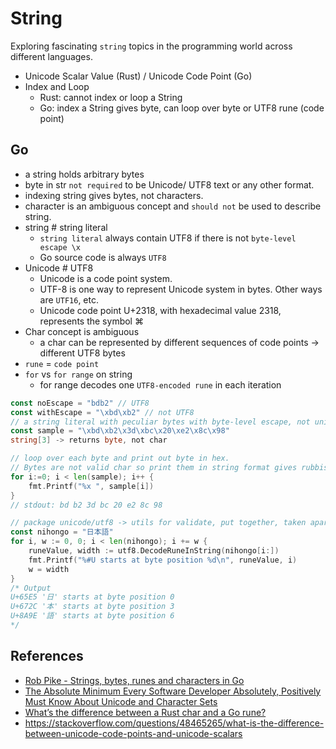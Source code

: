 # String

Exploring fascinating `string` topics in the programming world across different languages.

- Unicode Scalar Value (Rust) / Unicode Code Point (Go)
- Index and Loop
  - Rust: cannot index or loop a String
  - Go: index a String gives byte, can loop over byte or UTF8 rune (code point)

## Go
- a string holds arbitrary bytes
- byte in str `not required` to be Unicode/ UTF8 text or any other format.
- indexing string gives bytes, not characters.
- character is an ambiguous concept and `should not` be used to describe string.
- string # string literal
  - `string literal` always contain UTF8 if there is not `byte-level escape \x`
  - Go source code is always `UTF8`
- Unicode # UTF8
  - Unicode is a code point system.
  - UTF-8 is one way to represent Unicode system in bytes. Other ways are `UTF16`, etc.
  - Unicode code point U+2318, with hexadecimal value 2318, represents the symbol ⌘
- Char concept is ambiguous
  - a char can be represented by different sequences of code points 
  -> different UTF8 bytes
- `rune` = `code point`
- `for` vs `for range` on string
  - for range decodes one `UTF8-encoded rune` in each iteration

```go
const noEscape = "bdb2" // UTF8
const withEscape = "\xbd\xb2" // not UTF8
// a string literal with peculiar bytes with byte-level escape, not unicode
const sample = "\xbd\xb2\x3d\xbc\x20\xe2\x8c\x98" 
string[3] -> returns byte, not char

// loop over each byte and print out byte in hex.
// Bytes are not valid char so print them in string format gives rubbish like ��=�
for i:=0; i < len(sample); i++ {
    fmt.Printf("%x ", sample[i])
}
// stdout: bd b2 3d bc 20 e2 8c 98

// package unicode/utf8 -> utils for validate, put together, taken apart UTF-8 strings
const nihongo = "日本語"
for i, w := 0, 0; i < len(nihongo); i += w {
    runeValue, width := utf8.DecodeRuneInString(nihongo[i:])
    fmt.Printf("%#U starts at byte position %d\n", runeValue, i)
    w = width
}
/* Output
U+65E5 '日' starts at byte position 0
U+672C '本' starts at byte position 3
U+8A9E '語' starts at byte position 6
*/
```


## References
- [Rob Pike - Strings, bytes, runes and characters in Go](https://go.dev/blog/strings)
- [The Absolute Minimum Every Software Developer Absolutely, Positively Must Know About Unicode and Character Sets](http://www.joelonsoftware.com/articles/Unicode.html)
- [What’s the difference between a Rust char and a Go rune?](https://christianfscott.com/rust-chars-vs-go-runes/)
- https://stackoverflow.com/questions/48465265/what-is-the-difference-between-unicode-code-points-and-unicode-scalars